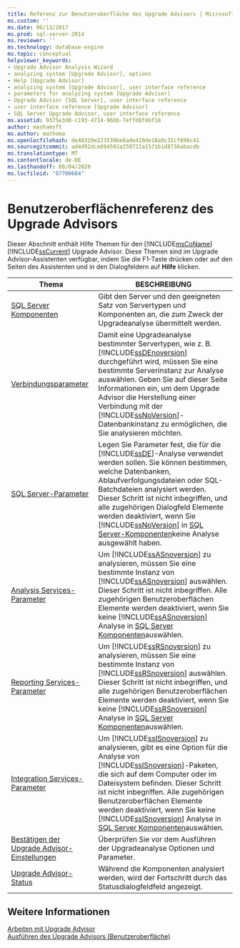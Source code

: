 ```yaml
---
title: Referenz zur Benutzeroberfläche des Upgrade Advisors | Microsoft-Dokumentation
ms.custom: ''
ms.date: 06/13/2017
ms.prod: sql-server-2014
ms.reviewer: ''
ms.technology: database-engine
ms.topic: conceptual
helpviewer_keywords:
- Upgrade Advisor Analysis Wizard
- analyzing system [Upgrade Advisor], options
- Help [Upgrade Advisor]
- analyzing system [Upgrade Advisor], user interface reference
- parameters for analyzing system [Upgrade Advisor]
- Upgrade Advisor [SQL Server], user interface reference
- user interface reference [Upgrade Advisor]
- SQL Server Upgrade Advisor, user interface reference
ms.assetid: 9375e3d0-c193-4714-96bb-7effd8f4bf18
author: mashamsft
ms.author: mathoma
ms.openlocfilehash: de48329e223539be8ade429de10a9c32cf890c41
ms.sourcegitcommit: ad4d92dce894592a259721a1571b1d8736abacdb
ms.translationtype: MT
ms.contentlocale: de-DE
ms.lasthandoff: 08/04/2020
ms.locfileid: "87700604"
---
```

# <a name="upgrade-advisor-user-interface-reference"></a>Benutzeroberflächenreferenz des Upgrade Advisors
  Dieser Abschnitt enthält Hilfe Themen für den [!INCLUDE[msCoName](../../includes/msconame-md.md)] [!INCLUDE[ssCurrent](../../includes/sscurrent-md.md)] Upgrade Advisor. Diese Themen sind im Upgrade Advisor-Assistenten verfügbar, indem Sie die F1-Taste drücken oder auf den Seiten des Assistenten und in den Dialogfeldern auf **Hilfe** klicken.  
  
|Thema|BESCHREIBUNG|  
|-----------|-----------------|  
|[SQL Server Komponenten](../../../2014/sql-server/install/sql-server-components.md)|Gibt den Server und den geeigneten Satz von Servertypen und Komponenten an, die zum Zweck der Upgradeanalyse übermittelt werden.|  
|[Verbindungsparameter](../../../2014/sql-server/install/connection-parameters.md)|Damit eine Upgradeanalyse bestimmter Servertypen, wie z. B. [!INCLUDE[ssDEnoversion](../../includes/ssdenoversion-md.md)] durchgeführt wird, müssen Sie eine bestimmte Serverinstanz zur Analyse auswählen. Geben Sie auf dieser Seite Informationen ein, um dem Upgrade Advisor die Herstellung einer Verbindung mit der [!INCLUDE[ssNoVersion](../../includes/ssnoversion-md.md)]-Datenbankinstanz zu ermöglichen, die Sie analysieren möchten.|  
|[SQL Server-Parameter](../../../2014/sql-server/install/sql-server-parameters.md)|Legen Sie Parameter fest, die für die [!INCLUDE[ssDE](../../includes/ssde-md.md)]-Analyse verwendet werden sollen. Sie können bestimmen, welche Datenbanken, Ablaufverfolgungsdateien oder SQL-Batchdateien analysiert werden. Dieser Schritt ist nicht inbegriffen, und alle zugehörigen Dialogfeld Elemente werden deaktiviert, wenn Sie [!INCLUDE[ssNoVersion](../../includes/ssnoversion-md.md)] in [SQL Server-Komponenten](../../../2014/sql-server/install/sql-server-components.md)keine Analyse ausgewählt haben.|  
|[Analysis Services-Parameter](../../../2014/sql-server/install/analysis-services-parameters.md)|Um [!INCLUDE[ssASnoversion](../../includes/ssasnoversion-md.md)] zu analysieren, müssen Sie eine bestimmte Instanz von [!INCLUDE[ssASnoversion](../../includes/ssasnoversion-md.md)] auswählen. Dieser Schritt ist nicht inbegriffen. Alle zugehörigen Benutzeroberflächen Elemente werden deaktiviert, wenn Sie keine [!INCLUDE[ssASnoversion](../../includes/ssasnoversion-md.md)] Analyse in [SQL Server Komponenten](../../../2014/sql-server/install/sql-server-components.md)auswählen.|  
|[Reporting Services-Parameter](../../../2014/sql-server/install/reporting-services-parameters.md)|Um [!INCLUDE[ssRSnoversion](../../includes/ssrsnoversion-md.md)] zu analysieren, müssen Sie eine bestimmte Instanz von [!INCLUDE[ssRSnoversion](../../includes/ssrsnoversion-md.md)] auswählen. Dieser Schritt ist nicht inbegriffen, und alle zugehörigen Benutzeroberflächen Elemente werden deaktiviert, wenn Sie keine [!INCLUDE[ssRSnoversion](../../includes/ssrsnoversion-md.md)] Analyse in [SQL Server Komponenten](../../../2014/sql-server/install/sql-server-components.md)auswählen.|  
|[Integration Services-Parameter](../../../2014/sql-server/install/integration-services-parameters.md)|Um [!INCLUDE[ssISnoversion](../../includes/ssisnoversion-md.md)] zu analysieren, gibt es eine Option für die Analyse von [!INCLUDE[ssISnoversion](../../includes/ssisnoversion-md.md)]-Paketen, die sich auf dem Computer oder im Dateisystem befinden. Dieser Schritt ist nicht inbegriffen. Alle zugehörigen Benutzeroberflächen Elemente werden deaktiviert, wenn Sie keine [!INCLUDE[ssISnoversion](../../includes/ssisnoversion-md.md)] Analyse in [SQL Server Komponenten](../../../2014/sql-server/install/sql-server-components.md)auswählen.|  
|[Bestätigen der Upgrade Advisor-Einstellungen](../../../2014/sql-server/install/confirm-upgrade-advisor-settings.md)|Überprüfen Sie vor dem Ausführen der Upgradeanalyse Optionen und Parameter.|  
|[Upgrade Advisor-Status](../../../2014/sql-server/install/upgrade-advisor-progress.md)|Während die Komponenten analysiert werden, wird der Fortschritt durch das Statusdialogfeldfeld angezeigt.|  
  
## <a name="see-also"></a>Weitere Informationen  
 [Arbeiten mit Upgrade Advisor](../../../2014/sql-server/install/working-with-upgrade-advisor.md)   
 [Ausführen des Upgrade Advisors &#40;Benutzeroberfläche&#41;](../../../2014/sql-server/install/running-upgrade-advisor-user-interface.md)  
  
  
